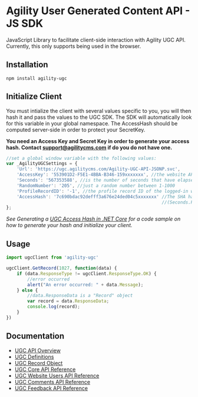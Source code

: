 # Agility User Generated Content API - JS SDK
JavaScript Library to facilitate client-side interaction with Agility UGC API. Currently, this only supports being used in the browser.

## Installation
```
npm install agility-ugc
```

## Initialize Client
You must intialize the client with several values specific to you, you will then hash it and pass the values to the UGC SDK. The SDK will automatically look for this variable in your global namespace. The AccessHash should be computed server-side in order to protect your SecretKey.

**You need an Access Key and Secret Key in order to generate your access hash. Contact support@agilitycms.com if do you do not have one.**

``` javascript
//set a global window variable with the following values:
var _AgilityUGCSettings = { 
    'Url': 'https://ugc.agilitycms.com/Agility-UGC-API-JSONP.svc',
    'AccessKey': '553901D2-F5E1-4BBA-B346-159xxxxxxx', //the website API Access Key provided to you
    'Seconds': '567353588', //is the number of seconds that have elapsed since Jan 1/2001.
    'RandomNumber': '205', //just a random number between 1-1000
    'ProfileRecordID': '-1', //the profile record ID of the logged-in website user, -1 is anonymous
    'AccessHash': '7c690bdac92defff3a676e24ded04c5xxxxxxx' //The SHA hash of all the above variables
                                                           //(Seconds.ProfileID.SecretKey.AccessKey.Random)
};
```

*See Generating a [UGC Access Hash in .NET Core](https://github.com/AgilityInc/GenerateUGCAccessHash-NetCore) for a code sample on how to generate your hash and initialize your client.*

## Usage
``` javascript
import ugcClient from 'agility-ugc'

ugcClient.GetRecord(1027, function(data) {	
    if (data.ResponseType != ugcClient.ResponseType.OK) {
        //error occurred
        alert("An error occurred: " + data.Message);			
    } else {
        //data.ResponseData is a "Record" object
        var record = data.ResponseData;
        console.log(record);
    }
})
```

## Documentation
- [UGC API Overview](https://help.agilitycms.com/hc/en-us/articles/360008888172-UGC-API-Overview)
- [UGC Definitions](https://help.agilitycms.com/hc/en-us/articles/360008883612-UGC-Definitions)
- [UGC Record Object](https://help.agilitycms.com/hc/en-us/articles/360009075531-UGC-Record-Object)
- [UGC Core API Reference](https://help.agilitycms.com/hc/en-us/articles/360020332731-UGC-Core-API)
- [UGC Website Users API Reference](https://help.agilitycms.com/hc/en-us/articles/360020074932-UGC-Website-Users-API)
- [UGC Comments API Reference](https://help.agilitycms.com/hc/en-us/articles/360020075272-UGC-Comments-API)
- [UGC Feedback API Reference](https://help.agilitycms.com/hc/en-us/articles/360020328931-UGC-Feedback-API)


